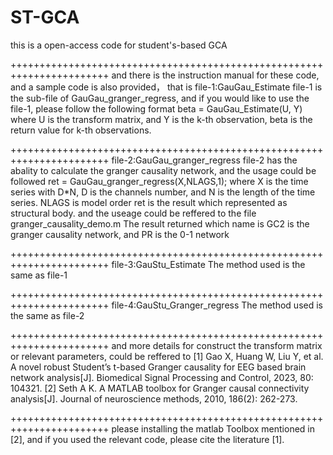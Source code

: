 # ST-GCA
this is a open-access code for student's-based GCA


+++++++++++++++++++++++++++++++++++++++++++++++++++++++++++++++++++++++
and there is the instruction manual for these code, and a sample code is also provided， that is
file-1:GauGau_Estimate
file-1 is the sub-file of GauGau_granger_regress, and if you would like to use the file-1, please follow the following format
beta = GauGau_Estimate(U, Y)
where U is the transform matrix, and Y is the k-th observation, beta is the return value for k-th observations. 


+++++++++++++++++++++++++++++++++++++++++++++++++++++++++++++++++++++++
file-2:GauGau_granger_regress
file-2 has the abality to calculate the granger causality network, and the usage could be followed
ret = GauGau_granger_regress(X,NLAGS,1); 
where X is the time series with D*N, D is the channels number, and N is the length of the time series.
NLAGS is model order
ret is the result which represented as structural body.
and the useage could be reffered to the file granger_causality_demo.m
The result returned which name is GC2 is the granger causality network, and PR is the 0-1 network


+++++++++++++++++++++++++++++++++++++++++++++++++++++++++++++++++++++++
file-3:GauStu_Estimate
The method used is the same as file-1


+++++++++++++++++++++++++++++++++++++++++++++++++++++++++++++++++++++++
file-4:GauStu_Granger_regress
The method used is the same as file-2


+++++++++++++++++++++++++++++++++++++++++++++++++++++++++++++++++++++++
and more details for construct the transform matrix or relevant parameters, could be reffered to
[1] Gao X, Huang W, Liu Y, et al. A novel robust Student’s t-based Granger causality for EEG based brain network analysis[J]. Biomedical Signal Processing and Control, 2023, 80: 104321.
[2] Seth A K. A MATLAB toolbox for Granger causal connectivity analysis[J]. Journal of neuroscience methods, 2010, 186(2): 262-273.


+++++++++++++++++++++++++++++++++++++++++++++++++++++++++++++++++++++++
please installing the matlab Toolbox mentioned in [2], and if you used the relevant code, please cite the literature [1].
